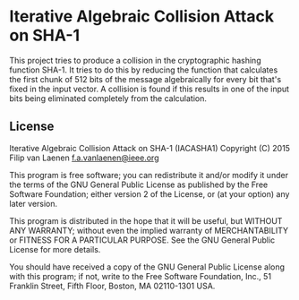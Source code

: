 # Iterative Algebraic Collision Attack on SHA-1

This project tries to produce a collision in the cryptographic hashing function
SHA-1. It tries to do this by reducing the function that calculates the first
chunk of 512 bits of the message algebraically for every bit that's fixed in the
input vector. A collision is found if this results in one of the input bits
being eliminated completely from the calculation.

License
-------

Iterative Algebraic Collision Attack on SHA-1 (IACASHA1)
Copyright (C) 2015 Filip van Laenen <f.a.vanlaenen@ieee.org>

This program is free software; you can redistribute it and/or modify it under
the terms of the GNU General Public License as published by the Free Software
Foundation; either version 2 of the License, or (at your option) any later
version.

This program is distributed in the hope that it will be useful, but WITHOUT ANY
WARRANTY; without even the implied warranty of MERCHANTABILITY or FITNESS FOR A
PARTICULAR PURPOSE.  See the GNU General Public License for more details.

You should have received a copy of the GNU General Public License along with
this program; if not, write to the Free Software Foundation, Inc., 51 Franklin
Street, Fifth Floor, Boston, MA 02110-1301 USA.
